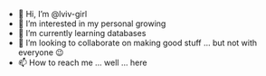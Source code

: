 - 👋 Hi, I’m @lviv-girl
- 👀 I’m interested in my personal growing
- 🌱 I’m currently learning databases
- 💞️ I’m looking to collaborate on making good stuff ... but not with everyone 😉
- 📫 How to reach me ... well ... here

<!---
lviv-girl/lviv-girl is a ✨ special ✨ repository because its `README.md` (this file) appears on your GitHub profile.
You can click the Preview link to take a look at your changes.
--->
